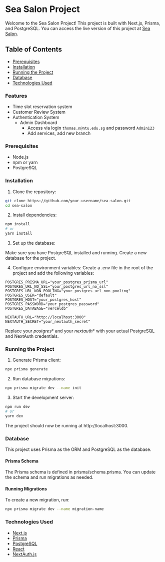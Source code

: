 # Sea Salon Project

Welcome to the Sea Salon Project! This project is built with Next.js, Prisma, and PostgreSQL. You can access the live version of this project at [Sea Salon](https://sea-salon-nine.vercel.app/).

## Table of Contents

- [Prerequisites](#prerequisites)
- [Installation](#installation)
- [Running the Project](#running-the-project)
- [Database](#database)
- [Technologies Used](#technologies-used)

### Features
- Time slot reservation system
- Customer Review System
- Authentication System
    - Admin Dashboard
        - Access via login ```thomas.n@ntu.edu.sg``` and password ```Admin123```
        - Add services, add new branch

### Prerequisites

- Node.js
- npm or yarn
- PostgreSQL

### Installation

1. Clone the repository:

```bash
git clone https://github.com/your-username/sea-salon.git
cd sea-salon
```
2. Install dependencies:
```bash
npm install
# or
yarn install
```
3. Set up the database:

Make sure you have PostgreSQL installed and running. Create a new database for the project.

4. Configure environment variables:
Create a .env file in the root of the project and add the following variables:

```POSTGRES_URL="your_postgres_url"
POSTGRES_PRISMA_URL="your_postgres_prisma_url"
POSTGRES_URL_NO_SSL="your_postgres_url_no_ssl"
POSTGRES_URL_NON_POOLING="your_postgres_url_non_pooling"
POSTGRES_USER="default"
POSTGRES_HOST="your_postgres_host"
POSTGRES_PASSWORD="your_postgres_password"
POSTGRES_DATABASE="verceldb"

NEXTAUTH_URL="http://localhost:3000"
NEXTAUTH_SECRET="your_nextauth_secret"
```
Replace your _postgres_* and your _nextauth_* with your actual PostgreSQL and NextAuth credentials.

### Running the Project
1. Generate Prisma client:
```bash
npx prisma generate
```

2. Run database migrations:
```bash
npx prisma migrate dev --name init
```

3. Start the development server:
```bash
npm run dev
# or
yarn dev
```
The project should now be running at http://localhost:3000.

### Database
This project uses Prisma as the ORM and PostgreSQL as the database.

#### Prisma Schema
The Prisma schema is defined in prisma/schema.prisma. You can update the schema and run migrations as needed.

#### Running Migrations
To create a new migration, run:

```bash
npx prisma migrate dev --name migration-name
```

### Technologies Used
- [Next.js](https://nextjs.org/)
- [Prisma](https://www.prisma.io/)
- [PostgreSQL](https://www.prisma.io/)
- [React](https://reactjs.org/)
- [NextAuth.js](https://next-auth.js.org/)